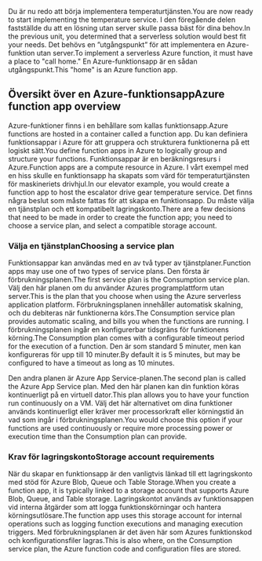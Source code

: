 <span data-ttu-id="2b4ee-101">Du är nu redo att börja implementera temperaturtjänsten.</span><span class="sxs-lookup"><span data-stu-id="2b4ee-101">You are now ready to start implementing the temperature service.</span></span> <span data-ttu-id="2b4ee-102">I den föregående delen fastställde du att en lösning utan server skulle passa bäst för dina behov.</span><span class="sxs-lookup"><span data-stu-id="2b4ee-102">In the previous unit, you determined that a serverless solution would best fit your needs.</span></span> <span data-ttu-id="2b4ee-103">Det behövs en ”utgångspunkt” för att implementera en Azure-funktion utan server.</span><span class="sxs-lookup"><span data-stu-id="2b4ee-103">To implement a serverless Azure function, it must have a place to "call home."</span></span> <span data-ttu-id="2b4ee-104">En Azure-funktionsapp är en sådan utgångspunkt.</span><span class="sxs-lookup"><span data-stu-id="2b4ee-104">This "home" is an Azure function app.</span></span>

## <a name="azure-function-app-overview"></a><span data-ttu-id="2b4ee-105">Översikt över en Azure-funktionsapp</span><span class="sxs-lookup"><span data-stu-id="2b4ee-105">Azure function app overview</span></span>
<span data-ttu-id="2b4ee-106">Azure-funktioner finns i en behållare som kallas funktionsapp.</span><span class="sxs-lookup"><span data-stu-id="2b4ee-106">Azure functions are hosted in a container called a function app.</span></span> <span data-ttu-id="2b4ee-107">Du kan definiera funktionsappar i Azure för att gruppera och strukturera funktionerna på ett logiskt sätt.</span><span class="sxs-lookup"><span data-stu-id="2b4ee-107">You define function apps in Azure to logically group and structure your functions.</span></span> <span data-ttu-id="2b4ee-108">Funktionsappar är en beräkningsresurs i Azure.</span><span class="sxs-lookup"><span data-stu-id="2b4ee-108">Function apps are a compute resource in Azure.</span></span> <span data-ttu-id="2b4ee-109">I vårt exempel med en hiss skulle en funktionsapp ha skapats som värd för temperaturtjänsten för maskineriets drivhjul.</span><span class="sxs-lookup"><span data-stu-id="2b4ee-109">In our elevator example, you would create a function app to host the escalator drive gear temperature service.</span></span> <span data-ttu-id="2b4ee-110">Det finns några beslut som måste fattas för att skapa en funktionsapp. Du måste välja en tjänstplan och ett kompatibelt lagringskonto.</span><span class="sxs-lookup"><span data-stu-id="2b4ee-110">There are a few decisions that need to be made in order to create the function app; you need to choose a service plan, and select a compatible storage account.</span></span>

### <a name="choosing-a-service-plan"></a><span data-ttu-id="2b4ee-111">Välja en tjänstplan</span><span class="sxs-lookup"><span data-stu-id="2b4ee-111">Choosing a service plan</span></span>
<span data-ttu-id="2b4ee-112">Funktionsappar kan användas med en av två typer av tjänstplaner.</span><span class="sxs-lookup"><span data-stu-id="2b4ee-112">Function apps may use one of two types of service plans.</span></span> <span data-ttu-id="2b4ee-113">Den första är förbrukningsplanen.</span><span class="sxs-lookup"><span data-stu-id="2b4ee-113">The first service plan is the Consumption service plan.</span></span> <span data-ttu-id="2b4ee-114">Välj den här planen om du använder Azures programplattform utan server.</span><span class="sxs-lookup"><span data-stu-id="2b4ee-114">This is the plan that you choose when using the Azure serverless application platform.</span></span> <span data-ttu-id="2b4ee-115">Förbrukningsplanen innehåller automatisk skalning, och du debiteras när funktionerna körs.</span><span class="sxs-lookup"><span data-stu-id="2b4ee-115">The Consumption service plan provides automatic scaling, and bills you when the functions are running.</span></span> <span data-ttu-id="2b4ee-116">I förbrukningsplanen ingår en konfigurerbar tidsgräns för funktionens körning.</span><span class="sxs-lookup"><span data-stu-id="2b4ee-116">The Consumption plan comes with a configurable timeout period for the execution of a function.</span></span> <span data-ttu-id="2b4ee-117">Den är som standard 5 minuter, men kan konfigureras för upp till 10 minuter.</span><span class="sxs-lookup"><span data-stu-id="2b4ee-117">By default it is 5 minutes, but may be configured to have a timeout as long as 10 minutes.</span></span> 

<span data-ttu-id="2b4ee-118">Den andra planen är Azure App Service-planen.</span><span class="sxs-lookup"><span data-stu-id="2b4ee-118">The second plan is called the Azure App Service plan.</span></span> <span data-ttu-id="2b4ee-119">Med den här planen kan din funktion köras kontinuerligt på en virtuell dator.</span><span class="sxs-lookup"><span data-stu-id="2b4ee-119">This plan allows you to have your function run continuously on a VM.</span></span> <span data-ttu-id="2b4ee-120">Välj det här alternativet om dina funktioner används kontinuerligt eller kräver mer processorkraft eller körningstid än vad som ingår i förbrukningsplanen.</span><span class="sxs-lookup"><span data-stu-id="2b4ee-120">You would choose this option if your functions are used continuously or require more processing power or execution time than the Consumption plan can provide.</span></span> 

### <a name="storage-account-requirements"></a><span data-ttu-id="2b4ee-121">Krav för lagringskonto</span><span class="sxs-lookup"><span data-stu-id="2b4ee-121">Storage account requirements</span></span>
<span data-ttu-id="2b4ee-122">När du skapar en funktionsapp är den vanligtvis länkad till ett lagringskonto med stöd för Azure Blob, Queue och Table Storage.</span><span class="sxs-lookup"><span data-stu-id="2b4ee-122">When you create a function app, it is typically linked to a storage account that supports Azure Blob, Queue, and Table storage.</span></span> <span data-ttu-id="2b4ee-123">Lagringskontot används av funktionsappen vid interna åtgärder som att logga funktionskörningar och hantera körningsutlösare.</span><span class="sxs-lookup"><span data-stu-id="2b4ee-123">The function app uses this storage account for internal operations such as logging function executions and managing execution triggers.</span></span> <span data-ttu-id="2b4ee-124">Med förbrukningsplanen är det även här som Azures funktionskod och konfigurationsfiler lagras.</span><span class="sxs-lookup"><span data-stu-id="2b4ee-124">This is also where, on the Consumption service plan, the Azure function code and configuration files are stored.</span></span> 
